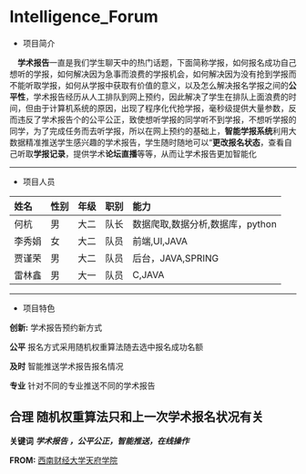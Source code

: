 # Intelligence_Forum

+ 项目简介
&nbsp;

&emsp;**学术报告**一直是我们学生聊天中的热门话题，下面简称学报，如何报名成功自己想听的学报，如何解决因为急事而浪费的学报机会，如何解决因为没有抢到学报而不能听取学报，如何从学报中获取有价值的意义，以及怎么解决报名学报之间的**公平性**，学术报告经历从人工排队到网上预约，因此解决了学生在排队上面浪费的时间，但由于计算机系统的原因，出现了程序化代抢学报，毫秒级提供大量参数，反而违反了学术报告个的公平公正，致使想听学报的同学听不到学报，不想听学报的同学，为了完成任务而去听学报，所以在网上预约的基础上，**智能学报系统**利用大数据精准推送学生感兴趣的学术报告，学生随时随地可以“**更改报名状态**，查看自己听取**学报记录**，提供学术**论坛直播**等等，从而让学术报告更加智能化

--------
+ 项目人员

 姓名|性别|年级|职别|能力
 :--|---|:-:|:-:|:--
 何杭|男|大二|队长|数据爬取,数据分析,数据库，python
 李秀娟|女|大二|队员|前端,UI,JAVA
 贾谨荣|男|大二|队员|后台，JAVA,SPRING
 雷林鑫|男|大一|队员|C,JAVA
 
 -------
 + 项目特色
   &nbsp;
   
   
 **创新:** 学术报告预约新方式
   &nbsp;
   
 **公平** 报名方式采用随机权重算法随去选中报名成功名额
   &nbsp;
   
 **及时** 智能推送学术报告报名情况
   &nbsp;
   
 **专业** 针对不同的专业推送不同的学术报告
   &nbsp;
   
 **合理** 随机权重算法只和上一次学术报名状况有关
 -------
 **关键词** ***学术报告 ，公平公正，智能推送，在线操作***
   &nbsp;
 
 **FROM:** [西南财经大学天府学院](www.tfswufe.edu.cn)
 
 
 
 
 
 
            
   
        
        
        
